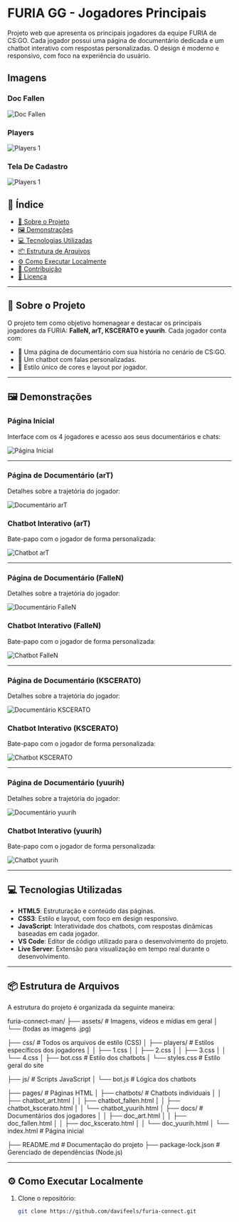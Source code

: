 # FURIA GG - Jogadores Principais

Projeto web que apresenta os principais jogadores da equipe FURIA de CS:GO. Cada jogador possui uma página de documentário dedicada e um chatbot interativo com respostas personalizadas. O design é moderno e responsivo, com foco na experiência do usuário.


## Imagens

### Doc Fallen
![Doc Fallen](assets/docfallen.JPG)

### Players
![Players 1](assets/players1.JPG)

### Tela De Cadastro
![Players 1](assets/cadastro.JPG)


## 🧭 Índice

- [📌 Sobre o Projeto](#-sobre-o-projeto)
- [🖼️ Demonstrações](#-demonstrações)
- [💻 Tecnologias Utilizadas](#-tecnologias-utilizadas)
- [📦 Estrutura de Arquivos](#-estrutura-de-arquivos)
- [⚙️ Como Executar Localmente](#-como-executar-localmente)
- [🙋 Contribuição](#-contribuição)
- [📄 Licença](#-licença)

---

## 📌 Sobre o Projeto

O projeto tem como objetivo homenagear e destacar os principais jogadores da FURIA: **FalleN, arT, KSCERATO e yuurih**. Cada jogador conta com:

- 📘 Uma página de documentário com sua história no cenário de CS:GO.
- 🤖 Um chatbot com falas personalizadas.
- 🎨 Estilo único de cores e layout por jogador.

---

## 🖼️ Demonstrações

### Página Inicial
Interface com os 4 jogadores e acesso aos seus documentários e chats:

![Página Inicial](./assets/home.jpg)

---

### Página de Documentário (arT)
Detalhes sobre a trajetória do jogador:

![Documentário arT](./assets/art2.jpg)

### Chatbot Interativo (arT)
Bate-papo com o jogador de forma personalizada:

![Chatbot arT](./assets/art3.jpg)

---

### Página de Documentário (FalleN)
Detalhes sobre a trajetória do jogador:

![Documentário FalleN](./assets/fallen5.jpg)

### Chatbot Interativo (FalleN)
Bate-papo com o jogador de forma personalizada:

![Chatbot FalleN](./assets/fallen_chat.jpg)

---

### Página de Documentário (KSCERATO)
Detalhes sobre a trajetória do jogador:

![Documentário KSCERATO](./assets/k4.jpg)

### Chatbot Interativo (KSCERATO)
Bate-papo com o jogador de forma personalizada:

![Chatbot KSCERATO](./assets/k2.jpg)

---

### Página de Documentário (yuurih)
Detalhes sobre a trajetória do jogador:

![Documentário yuurih](./assets/yuri4.jpg)

### Chatbot Interativo (yuurih)
Bate-papo com o jogador de forma personalizada:

![Chatbot yuurih](./assets/yuri3.jpg)

---

## 💻 Tecnologias Utilizadas

- **HTML5**: Estruturação e conteúdo das páginas.
- **CSS3**: Estilo e layout, com foco em design responsivo.
- **JavaScript**: Interatividade dos chatbots, com respostas dinâmicas baseadas em cada jogador.
- **VS Code**: Editor de código utilizado para o desenvolvimento do projeto.
- **Live Server**: Extensão para visualização em tempo real durante o desenvolvimento.

---

## 📦 Estrutura de Arquivos

A estrutura do projeto é organizada da seguinte maneira:

furia-connect-man/
├── assets/                   # Imagens, vídeos e mídias em geral
│   └── (todas as imagens .jpg)

├── css/                      # Todos os arquivos de estilo (CSS)
│   ├── players/              # Estilos específicos dos jogadores
│   │   ├── 1.css
│   │   ├── 2.css
│   │   ├── 3.css
│   │   └── 4.css
│   ├── bot.css               # Estilo dos chatbots
│   └── styles.css            # Estilo geral do site

├── js/                       # Scripts JavaScript
│   └── bot.js                # Lógica dos chatbots

├── pages/                    # Páginas HTML
│   ├── chatbots/             # Chatbots individuais
│   │   ├── chatbot_art.html
│   │   ├── chatbot_fallen.html
│   │   ├── chatbot_kscerato.html
│   │   └── chatbot_yuurih.html
│   ├── docs/                 # Documentários dos jogadores
│   │   ├── doc_art.html
│   │   ├── doc_fallen.html
│   │   ├── doc_kscerato.html
│   │   └── doc_yuurih.html
│   └── index.html            # Página inicial

├── README.md                 # Documentação do projeto
├── package-lock.json         # Gerenciado de dependências (Node.js)

---

## ⚙️ Como Executar Localmente

1. Clone o repositório:
   ```bash
   git clone https://github.com/davifeels/furia-connect.git


